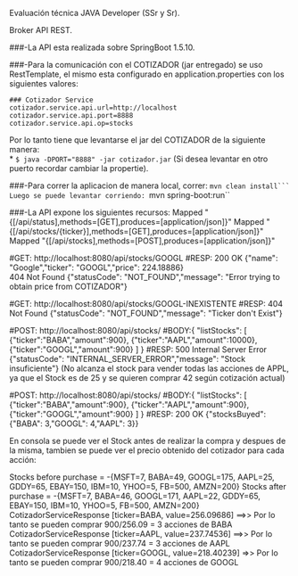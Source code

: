Evaluación técnica JAVA Developer (SSr y Sr).

Broker API REST.

###-La API esta realizada sobre SpringBoot 1.5.10.

###-Para la comunicación con el COTIZADOR (jar entregado) se uso RestTemplate, el mismo esta configurado en application.properties con los siguientes valores:
	
	### Cotizador Service
	cotizador.service.api.url=http://localhost
	cotizador.service.api.port=8888
	cotizador.service.api.op=stocks
	
Por lo tanto tiene que levantarse el jar del COTIZADOR de la siguiente manera:  
	* `$ java -DPORT="8888" -jar cotizador.jar`
(Si desea levantar en otro puerto recordar cambiar la propertie).

###-Para correr la aplicacion de manera local, correr:
	``mvn clean install```
Luego se puede levantar corriendo:
	``mvn spring-boot:run``

###-La API expone los siguientes recursos:
Mapped "{[/api/status],methods=[GET],produces=[application/json]}"
Mapped "{[/api/stocks/{ticker}],methods=[GET],produces=[application/json]}"
Mapped "{[/api/stocks],methods=[POST],produces=[application/json]}"

#GET: http://localhost:8080/api/stocks/GOOGL
#RESP:
		200 OK {"name": "Google","ticker": "GOOGL","price": 224.18886}			
		404 Not Found {"statusCode": "NOT_FOUND","message": "Error trying to obtain price from COTIZADOR"}
		
#GET: http://localhost:8080/api/stocks/GOOGL-INEXISTENTE
#RESP: 
		404 Not Found {"statusCode": "NOT_FOUND","message": "Ticker don't Exist"}
		
#POST: http://localhost:8080/api/stocks/
#BODY:{
	"listStocks": [
      {"ticker":"BABA","amount":900},
      {"ticker":"AAPL","amount":10000},
      {"ticker":"GOOGL","amount":900}
    ]
}
#RESP: 
		500 Internal Server Error {"statusCode": "INTERNAL_SERVER_ERROR","message": "Stock insuficiente"}
		(No alcanza el stock para vender todas las acciones de APPL, ya que el Stock es de 25 y se quieren comprar 42 según cotización actual)


#POST: http://localhost:8080/api/stocks/
#BODY:{
	"listStocks": [
      {"ticker":"BABA","amount":900},
      {"ticker":"AAPL","amount":900},
      {"ticker":"GOOGL","amount":900}
    ]
}
#RESP: 
		200 OK {"stocksBuyed": {"BABA": 3,"GOOGL": 4,"AAPL": 3}}

En consola se puede ver el Stock antes de realizar la compra y despues de la misma, tambien se puede ver el precio obtenido del cotizador para cada acción:

Stocks before purchase = -{MSFT=7, BABA=49, GOOGL=175, AAPL=25, GDDY=65, EBAY=150, IBM=10, YHOO=5, FB=500, AMZN=200}
Stocks after purchase = -{MSFT=7, BABA=46, GOOGL=171, AAPL=22, GDDY=65, EBAY=150, IBM=10, YHOO=5, FB=500, AMZN=200}
CotizadorServiceResponse [ticker=BABA, value=256.09686] ==>> Por lo tanto se pueden comprar 900/256.09 = 3 acciones de BABA
CotizadorServiceResponse [ticker=AAPL, value=237.74536] ==>> Por lo tanto se pueden comprar 900/237.74 = 3 acciones de AAPL
CotizadorServiceResponse [ticker=GOOGL, value=218.40239] =>> Por lo tanto se pueden comprar 900/218.40 = 4 acciones de GOOGL




